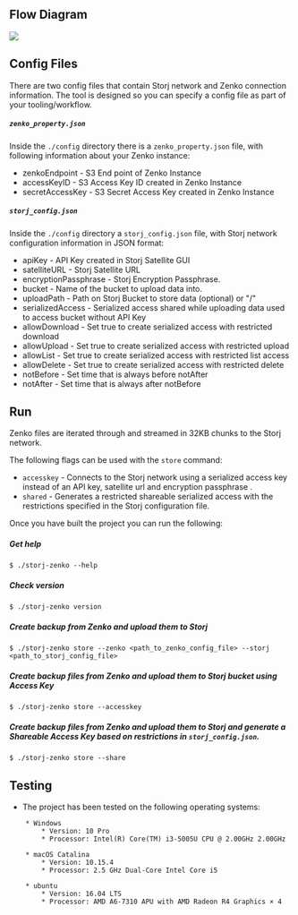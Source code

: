 ## Flow Diagram

![](https://github.com/storj-thirdparty/connector-zenko/blob/master/README.assets/arch.drawio.png)


## Config Files
There are two config files that contain Storj network and Zenko connection information. The tool is designed so you can specify a config file as part of your tooling/workflow.

##### ```zenko_property.json```
Inside the ```./config``` directory there is a ```zenko_property.json``` file, with following information about your Zenko instance:

* zenkoEndpoint - S3 End point of Zenko Instance
* accessKeyID - S3 Access Key ID created in Zenko Instance
* secretAccessKey - S3 Secret Access Key created in Zenko Instance

##### ```storj_config.json```
Inside the ```./config``` directory a ```storj_config.json``` file, with Storj network configuration information in JSON format:

* apiKey - API Key created in Storj Satellite GUI
* satelliteURL - Storj Satellite URL
* encryptionPassphrase - Storj Encryption Passphrase.
* bucket - Name of the bucket to upload data into.
* uploadPath - Path on Storj Bucket to store data (optional) or "/"
* serializedAccess - Serialized access shared while uploading data used to access bucket without API Key
* allowDownload - Set true to create serialized access with restricted download
* allowUpload - Set true to create serialized access with restricted upload
* allowList - Set true to create serialized access with restricted list access
* allowDelete - Set true to create serialized access with restricted delete
* notBefore - Set time that is always before notAfter
* notAfter - Set time that is always after notBefore

## Run
Zenko files are iterated through and streamed in 32KB chunks to the Storj network.

The following flags can be used with the ```store``` command:

* ```accesskey``` - Connects to the Storj network using a serialized access key instead of an API key, satellite url and encryption passphrase .
* ```shared``` - Generates a restricted shareable serialized access with the restrictions specified in the Storj configuration file.

Once you have built the project you can run the following:

##### Get help
```
$ ./storj-zenko --help
```
##### Check version
```
$ ./storj-zenko version
```
##### Create backup from Zenko and upload them to Storj
```
$ ./storj-zenko store --zenko <path_to_zenko_config_file> --storj <path_to_storj_config_file>
```
##### Create backup files from Zenko and upload them to Storj bucket using Access Key
```
$ ./storj-zenko store --accesskey
```
##### Create backup files from Zenko and upload them to Storj and generate a Shareable Access Key based on restrictions in ```storj_config.json```.
```
$ ./storj-zenko store --share
```
		
## Testing
* The project has been tested on the following operating systems:
```
	* Windows
		* Version: 10 Pro
		* Processor: Intel(R) Core(TM) i3-5005U CPU @ 2.00GHz 2.00GHz

	* macOS Catalina
		* Version: 10.15.4
		* Processor: 2.5 GHz Dual-Core Intel Core i5

	* ubuntu
		* Version: 16.04 LTS
		* Processor: AMD A6-7310 APU with AMD Radeon R4 Graphics × 4
```		
